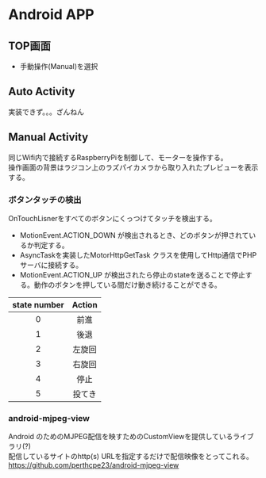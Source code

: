 # Android APP
## TOP画面
* 手動操作(Manual)を選択  
## Auto Activity
実装できず。。。ざんねん
## Manual Activity
同じWifi内で接続するRaspberryPiを制御して、モーターを操作する。  
操作画面の背景はラジコン上のラズパイカメラから取り入れたプレビューを表示する。  

### ボタンタッチの検出
OnTouchLisnerをすべてのボタンにくっつけてタッチを検出する。  
* MotionEvent.ACTION_DOWN が検出されるとき、どのボタンが押されているか判定する。
* AsyncTaskを実装したMotorHttpGetTask クラスを使用してHttp通信でPHPサーバに接続する。  
* MotionEvent.ACTION_UP が検出されたら停止のstateを送ることで停止する。動作のボタンを押している間だけ動き続けることができる。

| state number | Action |
|:-----------:|:------------:|
| 0  | 前進 |
| 1  | 後退 |
| 2  | 左旋回 |
| 3  | 右旋回 |
| 4  | 停止 |
| 5  | 投てき |

### android-mjpeg-view
Android のためのMJPEG配信を映すためのCustomViewを提供しているライブラリ(?)  
配信しているサイトのhttp(s) URLを指定するだけで配信映像をとってこれる。  
https://github.com/perthcpe23/android-mjpeg-view